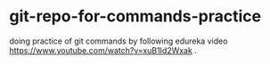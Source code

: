 # git-repo-for-commands-practice
doing practice of git commands by following edureka video https://www.youtube.com/watch?v=xuB1Id2Wxak .

